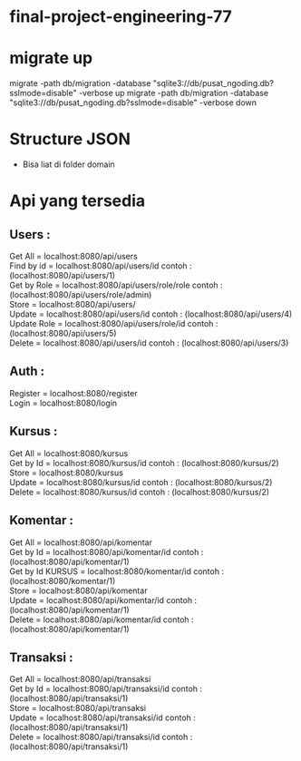 # final-project-engineering-77
# migrate up
migrate -path db/migration -database "sqlite3://db/pusat_ngoding.db?sslmode=disable" -verbose up
migrate -path db/migration -database "sqlite3://db/pusat_ngoding.db?sslmode=disable" -verbose down

# Structure JSON
- Bisa liat di folder domain


# Api yang tersedia
## Users :
Get All = localhost:8080/api/users <br>
Find by id = localhost:8080/api/users/id contoh : (localhost:8080/api/users/1) <br>
Get by Role = localhost:8080/api/users/role/role contoh : (localhost:8080/api/users/role/admin) <br>
Store = localhost:8080/api/users/ <br>
Update = localhost:8080/api/users/id contoh : (localhost:8080/api/users/4) <br>
Update Role = localhost:8080/api/users/role/id contoh : (localhost:8080/api/users/5) <br>
Delete = localhost:8080/api/users/id contoh : (localhost:8080/api/users/3) <br>

## Auth :
Register = localhost:8080/register <br>
Login = localhost:8080/login <br>

## Kursus :
Get All = localhost:8080/kursus <br>
Get by Id = localhost:8080/kursus/id contoh : (localhost:8080/kursus/2) <br>
Store = localhost:8080/kursus <br>
Update = localhost:8080/kursus/id contoh : (localhost:8080/kursus/2) <br>
Delete = localhost:8080/kursus/id contoh : (localhost:8080/kursus/2) <br>

## Komentar :
Get All = localhost:8080/api/komentar <br>
Get by Id = localhost:8080/api/komentar/id contoh : (localhost:8080/api/komentar/1) <br>
Get by Id KURSUS = localhost:8080/komentar/id contoh : (localhost:8080/komentar/1) <br>
Store = localhost:8080/api/komentar <br>
Update = localhost:8080/api/komentar/id contoh : (localhost:8080/api/komentar/1) <br>
Delete = localhost:8080/api/komentar/id contoh : (localhost:8080/api/komentar/1) <br>

## Transaksi :
Get All = localhost:8080/api/transaksi <br>
Get by Id = localhost:8080/api/transaksi/id contoh : (localhost:8080/api/transaksi/1) <br>
Store = localhost:8080/api/transaksi <br>
Update = localhost:8080/api/transaksi/id contoh : (localhost:8080/api/transaksi/1) <br>
Delete = localhost:8080/api/transaksi/id contoh : (localhost:8080/api/transaksi/1) <br>
